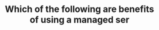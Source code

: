 ---
layout: answer
title: "Which of the following are benefits of using a managed ser"
blurb: "A key benefit to using a managed AWS service like RDS or DynamoDB is the fact that AWS will upgrade the databsae engines, improve the underlying hardwar"
quid: 30
---